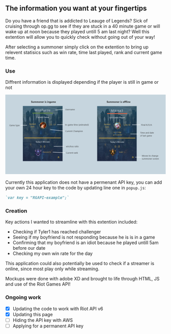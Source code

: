 ## The information you want at your fingertips

Do you have a friend that is addicted to Leauge of Legends? Sick of cruising through op.gg to see if they are stuck in a 40 minute game or will wake up at noon because they played untill 5 am last night? Well this extention will allow you to quickly check without going out of your way! 

After selecting a summoner simply click on the extention to bring up relevent statisics such as win rate, time last played, rank and current game time. 

### Use
Diffrent information is displayed depending if the player is still in game or not 

![Image of extention states](Example.png)

Currently this application does not have a permenant API key, you can add your own 24 hour key to the code by updating line one in `popup.js`:

```markdown
`var key = "RGAPI-example";`
```


### Creation
Key actions I wanted to streamline with this extention included:
* Checking if Tyler1 has reached challenger
* Seeing if my boyfriend is not responding because he is is in a game
* Confirming that my boyfriend is an idiot because he played untill 5am before our date
* Checking my own win rate for the day

This application could also potentially be used to check if a streamer is online, since most play only while streaming.

Mockups were done with adobe XD and brought to life through HTML, JS and use of the Riot Games API!

### Ongoing work
- [x] Updating the code to work with Riot API v6
- [x] Updating this page
- [ ] Hiding the API key with AWS
- [ ] Applying for a permanent  API key
